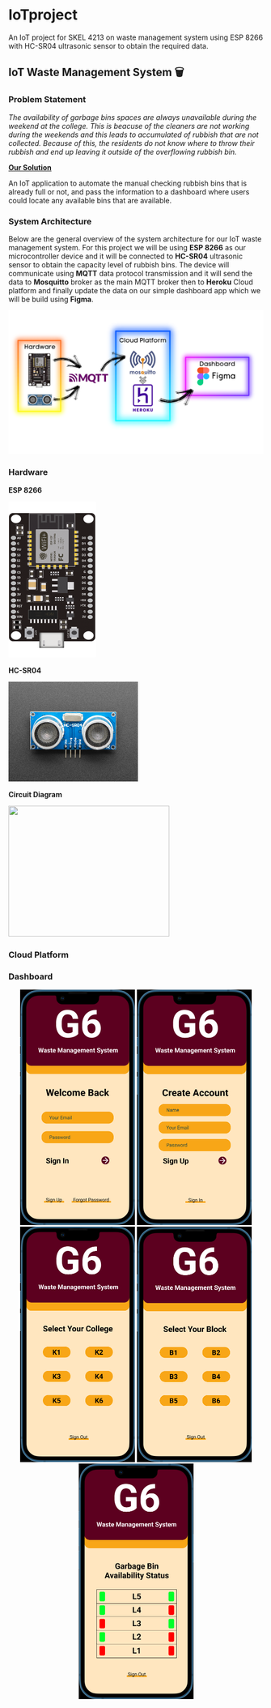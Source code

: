# IoTproject
An IoT project for SKEL 4213 on waste management system using ESP 8266 with HC-SR04 ultrasonic sensor to obtain the required data.
## IoT Waste Management System 🗑️ 
### Problem Statement

*The availability of garbage bins spaces are always unavailable during the weekend at the college. This is beacuse of the cleaners are not working during the weekends and this leads to accumulated of rubbish that are not collected. Because of this, the residents do not know where to throw their rubbish and end up leaving it outside of the overflowing rubbish bin.* 

<strong><ins>Our Solution</ins></strong>

An IoT application to automate the manual checking rubbish bins that is already full or not, and pass the information to a dashboard where users could locate any available bins that are available.

### System Architecture

Below are the general overview of the system architecture for our IoT waste management system. For this project we will be using **ESP 8266** as our microcontroller device and it will be connected to **HC-SR04** ultrasonic sensor to obtain the capacity level of rubbish bins. The device will communicate using **MQTT** data protocol transmission and it will send the data to **Mosquitto** broker as the main MQTT broker then to **Heroku** Cloud platform and finally update the data on our simple dashboard app which we will be build using **Figma**. 

<img src="Images/system_arc.png">

### Hardware
<strong>ESP 8266</strong>

<img src="Images/esp8266.png" width="173" height="308">

<strong>HC-SR04</strong>

<img src="Images/hc_sr04.jpg" width="256" height="197">

<strong>Circuit Diagram</strong>

<img src="https://i0.wp.com/randomnerdtutorials.com/wp-content/uploads/2021/06/ESP8266-Ultrasonic-Sensor-Wiring-Fritzing-Diagram.png?w=738&quality=100&strip=all&ssl=1" width="318" height="258">


### Cloud Platform

### Dashboard

<p align="center">

<img src="Images/1. Sign In Page.png" width="227" height="465">
<img src="Images/2. Sign Up Page.png" width="227" height="465">
<img src="Images/3. Select College Page.png" width="227" height="465">
<img src="Images/4. Select Block Page.png" width="227" height="465">
<img src="Images/5. Status Page.png" width="227" height="465">

</p>